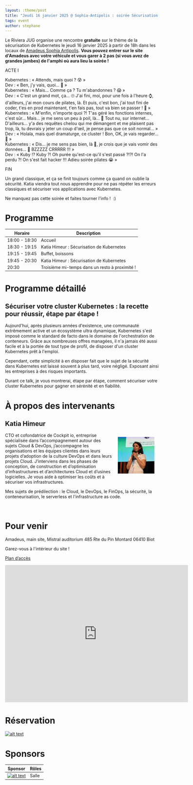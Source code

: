 ```yaml
---
layout: :theme/post
title: "Jeudi 16 janvier 2025 @ Sophia-Antipolis : soirée Sécurisation Kubernetes"
tags: event
author: stephane
---
```


Le Riviera JUG organise une rencontre **gratuite** sur le thème de la sécurisation de Kubernetes le jeudi 16 janvier 2025 à partir de 18h dans les locaux de [Amadeus Sophia Antipolis](url:https://goo.gl/maps/agQMwmE74eWqqQvd8).
**Vous pouvez entrer sur le site d'Amadeus avec votre véhicule et vous garer à 2 pas (si vous avez de grandes jambes) de l'amphi où aura lieu la soirée !**

ACTE I

Kubernetes : « Attends, mais quoi ? 😰 »<br/>
Dev : « Ben, j'y vais, quoi… 👋 »<br/>
Kubernetes : « Mais… Comme ça ? Tu m'abandonnes ? 😱 »<br/>
Dev : « C'est un grand mot, ça… 🙄 J'ai fini, moi, pour une fois à l'heure ⌚, d'ailleurs, j'ai mon cours de pilates, là. Et puis, c'est bon, j'ai tout fini de coder, t'es en prod maintenant, t'en fais pas, tout va bien se passer ! 🦾 »<br/>
Kubernetes : « M'enfin, n'importe quoi ?! T'as géré les fonctions internes, c'est sûr… Mais… je me sens un peu à poil, là… 👶 Tout nu, sur internet… D'ailleurs… y'a des requêtes chelou qui me démangent et me plaisent pas trop, là, tu devrais y jeter un coup d'œil, je pense pas que ce soit normal… »<br/>
Dev : « Holala, mais quel dramaturge, ce cluster ! Bon, OK, je vais regarder… 🤔 »<br/>
Kubernetes : « Dis… je me sens pas bien, là 🤢, je crois que je vais vomir des données… 🤮 BZZZZZ CRRRRR !!! »<br/>
Dev : « Kuby !? Kuby ?! Oh purée qu'est-ce qu'il s'est passé ?!?! On l'a perdu ?! On s'est fait hacker !!! Adieu soirée pilates 😭 »

FIN

Un grand classique, et ça se finit toujours comme ça quand on oublie la sécurité. Katia viendra tout nous apprendre pour ne pas répéter les erreurs classiques et sécuriser vos applications avec Kubernetes.

Ne manquez pas cette soirée et faites tourner l'info !  :)


# Programme

|Horaire|Description|
|---|---|
|18:00 - 18:30|Accueil|
|18:30 - 19:15|Katia Himeur : Sécurisation de Kubernetes|
|19:15 - 19:45|Buffet, boissons|
|19:45 - 20:30|Katia Himeur : Sécurisation de Kubernetes|
|20:30|Troisième mi-temps dans un resto à proximité !|

# Programme détaillé

## Sécuriser votre cluster Kubernetes : la recette pour réussir, étape par étape !

Aujourd'hui, après plusieurs années d'existence, une communauté extrêmement active et un écosystème ultra dynamique, Kubernetes s'est imposé comme le standard de facto dans le domaine de l'orchestration de conteneurs. Grâce aux nombreuses offres managées, il n'a jamais été aussi facile et à la portée de tout type de profil, de disposer d'un cluster Kubernetes prêt à l'emploi.

Cependant, cette simplicité à en disposer fait que le sujet de la sécurité dans Kubernetes est laissé souvent à plus tard, voire négligé. Exposant ainsi les entreprises à des risques importants.

Durant ce talk, je vous montrerai, étape par étape, comment sécuriser votre cluster Kubernetes pour gagner en sérénité et en fiabilité.


# À propos des intervenants

## Katia Himeur

<img style='float: right; margin: 1em; width: 120px' src='katia-himeur.jpg'/>

CTO et cofondatrice de Cockpit io, entreprise spécialisée dans l’accompagnement autour des sujets Cloud & DevOps, j’accompagne les organisations et les équipes clientes dans leurs projets d’adoption de la culture DevOps et dans leurs projets Cloud. J’interviens dans les phases de conception, de construction et d’optimisation d’infrastructures et d’architectures Cloud et d’usines logicielles. Je vous aide à optimiser les coûts et à sécuriser vos infrastructures.

Mes sujets de prédilection : le Cloud, le DevOps, le FinOps, la sécurité, la conteneurisation, le serverless et l'infrastructure as code.

<br style="clear: right"/>

# Pour venir

Amadeus, main site, Mistral auditorium
485 Rte du Pin Montard
06410 Biot

Garez-vous à l'intérieur du site !

[Plan d’accès](https://goo.gl/maps/agQMwmE74eWqqQvd8)

<iframe src="https://www.google.com/maps/embed?pb=!1m18!1m12!1m3!1d2334.61087379998!2d7.057556422906037!3d43.62195443006717!2m3!1f0!2f0!3f0!3m2!1i1024!2i768!4f13.1!3m3!1m2!1s0x12cc2b7cba432085%3A0xcb5e30e756ebb5c5!2sAmadeus%20Main%20Site!5e0!3m2!1sen!2sfr!4v1648131547103!5m2!1sen!2sfr" width="600" height="450" style="border:0;" allowfullscreen="" loading="lazy"></iframe>


# Réservation

[![alt text]({page.image('bookNow-black-large.webp')})](https://www.ticketsource.eu/booking/t-rpvllyd)

# Sponsors

|Sponsor|Rôles|
|---|---|
|[![alt text]({site.page('Sponsors/index.md').image('amadeus.png')})](https://amadeus.com/fr)  | Salle|
